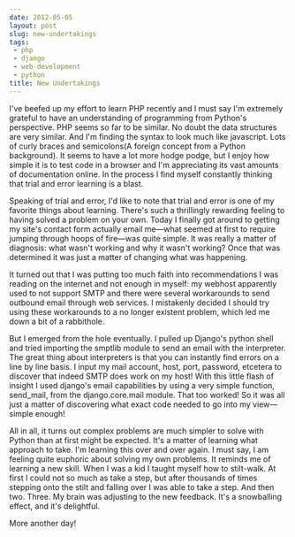 ```yaml
---
date: 2012-05-05
layout: post
slug: new-undertakings
tags:
 - php
 - django
 - web-development
 - python
title: New Undertakings
---
```


I've beefed up my effort to learn PHP recently and I must say I'm extremely grateful to have an understanding of programming from Python's perspective. PHP seems so far to be similar. No doubt the data structures are very similar. And I'm finding the syntax to look much like javascript. Lots of curly braces and semicolons(A foreign concept from a Python background). It seems to have a lot more hodge podge, but I enjoy how simple it is to test code in a browser and I'm appreciating its vast amounts of documentation online. In the process I find myself constantly thinking that trial and error learning is a blast.


Speaking of trial and error, I'd like to note that trial and error is one of my favorite things about learning. There's such a thrillingly rewarding feeling to having solved a problem on your own. Today I finally got around to getting my site's contact form actually email me—what seemed at first to require jumping through hoops of fire—was quite simple. It was really a matter of diagnosis: what wasn't working and why it wasn't working? Once that was determined it was just a matter of changing what was happening.


It turned out that I was putting too much faith into recommendations I was reading on the internet and not enough in myself: my webhost apparently used to not support SMTP and there were several workarounds to send outbound email through web services. I mistakenly decided I should try using these workarounds to a no longer existent problem, which led me down a bit of a rabbithole.


But I emerged from the hole eventually. I pulled up Django's python shell and tried importing the smptlib module to send an email with the interpreter. The great thing about interpreters is that you can instantly find errors on a line by line basis. I input my mail account, host, port, password, etcetera to discover that indeed SMTP does work on my host! With this little flash of insight I used django's email capabilities by using a very simple function, send_mail, from the django.core.mail module. That too worked! So it was all just a matter of discovering what exact code needed to go into my view—simple enough!


All in all, it turns out complex problems are much simpler to solve with Python than at first might be expected. It's a matter of learning what approach to take. I'm learning this over and over again. I must say, I am feeling quite euphoric about solving my own problems. It reminds me of learning a new skill. When I was a kid I taught myself how to stilt-walk. At first I could not so much as take a step, but after thousands of times stepping onto the stilt and falling over I was able to take a step. And then two. Three. My brain was adjusting to the new feedback. It's a snowballing effect, and it's delightful.


More another day!

